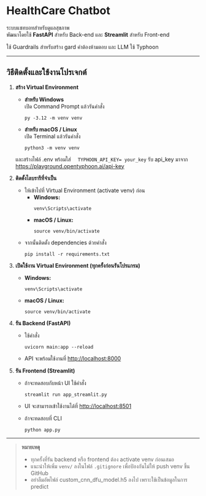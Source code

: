 # HealthCare Chatbot

ระบบแชทบอทสำหรับดูแลสุขภาพ  
พัฒนาโดยใช้ **FastAPI** สำหรับ Back-end และ **Streamlit** สำหรับ Front-end

ใช้ Guardrails สำหรับสร้าง gard คำต้องห้ามตอบ และ  LLM ใช้ Typhoon

---

## วิธีติดตั้งและใช้งานโปรเจกต์

1. **สร้าง Virtual Environment**

   - **สำหรับ Windows**  
     เปิด Command Prompt แล้วรันคำสั่ง  
     ```
     py -3.12 -m venv venv
     ```

   - **สำหรับ macOS / Linux**  
     เปิด Terminal แล้วรันคำสั่ง  
     ```
     python3 -m venv venv
     ```
   และสร้างไฟล์ .env พร้อมใส่
  ```  TYPHOON_API_KEY= your_key```
  รับ api_key มาจาก https://playground.opentyphoon.ai/api-key
3. **ติดตั้งไลบรารีที่จำเป็น**  
   - ให้เข้าไปที่ Virtual Environment (activate venv) ก่อน  
     - **Windows:**  
       ```
       venv\Scripts\activate
       ```
     - **macOS / Linux:**  
       ```
       source venv/bin/activate
       ```
   - จากนั้นติดตั้ง dependencies ด้วยคำสั่ง  
     ```
     pip install -r requirements.txt
     ```

4. **เปิดใช้งาน Virtual Environment (ทุกครั้งก่อนรันโปรแกรม)**  
   - **Windows:**  
     ```
     venv\Scripts\activate
     ```
   - **macOS / Linux:**  
     ```
     source venv/bin/activate
     ```

5. **รัน Backend (FastAPI)**  
   - ใช้คำสั่ง  
     ```
     uvicorn main:app --reload
     ```
   - API จะพร้อมใช้งานที่ [http://localhost:8000](http://localhost:8000)

6. **รัน Frontend (Streamlit)**  
   - ถ้าจะทดสอบกับหน้า UI ใช้คำสั่ง  
     ```
     streamlit run app_streamlit.py
     ```
   - UI จะสามารถเข้าใช้งานได้ที่ [http://localhost:8501](http://localhost:8501)
  
   - ถ้าจะทดสอบที่ CLI
     ```
     python app.py
     ```

---

> **หมายเหตุ**  
> - ทุกครั้งที่รัน backend หรือ frontend ต้อง activate venv ก่อนเสมอ  
> - แนะนำให้เพิ่ม `venv/` ลงในไฟล์ `.gitignore` เพื่อป้องกันไม่ให้ push venv ขึ้น GitHub
> - อย่าลืมอัพไฟล์ custom_cnn_dfu_model.h5 ลงไป เพราะใช้เป็นข้อมูลในการ predict

